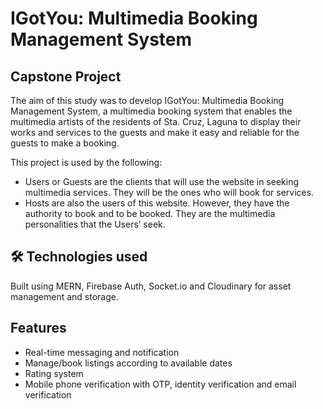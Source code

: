 # IGotYou: Multimedia Booking Management System

## Capstone Project

The aim of this study was to develop IGotYou: Multimedia Booking Management System, a multimedia booking system that enables the multimedia artists of the residents of Sta. Cruz, Laguna to display their works and services to the guests and make it easy and reliable for the guests to make a booking. 

This project is used by the following:

- Users or Guests are the clients that will use the website in seeking multimedia services. They will be the ones who will book for services.
- Hosts are also the users of this website. However, they have the authority to book and to be booked. They are the multimedia personalities that the Users’ seek.

## 🛠 Technologies used
Built using MERN, Firebase Auth, Socket.io and Cloudinary for asset management and storage.

## Features

- Real-time messaging and notification
- Manage/book listings according to available dates 
- Rating system
- Mobile phone verification with OTP, identity verification and email verification

